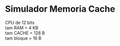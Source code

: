 # Simulador Memoria Cache

CPU de 12 bits  
tam RAM = 4 KB  
tam CACHE = 128 B  
tam bloque = 16 B  
